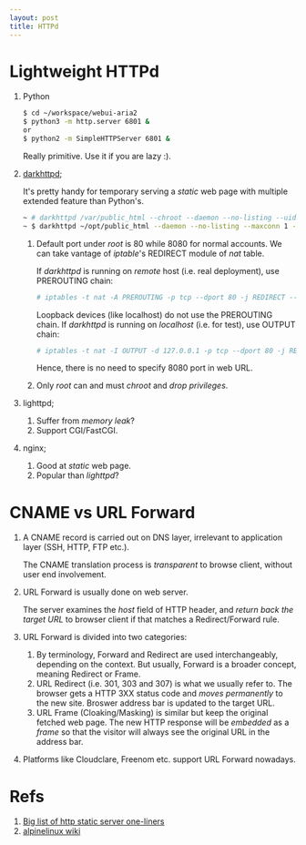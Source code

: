 ```yaml
---
layout: post
title: HTTPd
---
```


# Lightweight HTTPd

1. Python

   ```bash
   $ cd ~/workspace/webui-aria2
   $ python3 -m http.server 6801 &
   or
   $ python2 -m SimpleHTTPServer 6801 &
   ```

   Really primitive. Use it if you are lazy :).
2. [darkhttpd](http://unix4lyfe.org/darkhttpd);

   It's pretty handy for temporary serving a *static* web page with multiple extended feature than Python's.

   ```bash
   ~ # darkhttpd /var/public_html --chroot --daemon --no-listing --uid nobody --gid nobody --maxconn 1 --log /var/public_html/traces.log
   ~ $ darkhttpd ~/opt/public_html --daemon --no-listing --maxconn 1 --log ~/opt/public_html/traces.log
   ```

   1. Default port under *root* is 80 while 8080 for normal accounts. We can take vantage of *iptable*'s REDIRECT module of *nat* table.

      If *darkhttpd* is running on *remote* host (i.e. real deployment), use PREROUTING chain:

      ```bash
      # iptables -t nat -A PREROUTING -p tcp --dport 80 -j REDIRECT --to-port 8080
      ```

      Loopback devices (like localhost) do not use the PREROUTING chain. If *darkhttpd* is running on *localhost* (i.e. for test), use OUTPUT chain:

      ```bash
      # iptables -t nat -I OUTPUT -d 127.0.0.1 -p tcp --dport 80 -j REDIRECT --to-ports 8080
      ```

      Hence, there is no need to specify 8080 port in web URL.
   2. Only *root* can and must *chroot* and *drop privileges*.
3. lighttpd;
   1. Suffer from *memory leak*?
   2. Support CGI/FastCGI.
4. nginx;
   1. Good at *static* web page.
   2. Popular than *lighttpd*?
   
# CNAME vs URL Forward

1. A CNAME record is carried out on DNS layer, irrelevant to application layer (SSH, HTTP, FTP etc.).

   The CNAME translation process is *transparent* to browse client, without user end involvement.
2. URL Forward is usually done on web server.

   The server examines the *host* field of HTTP header, and *return back the target URL* to browser client if that matches a Redirect/Forward rule.
3. URL Forward is divided into two categories:
   1. By terminology, Forward and Redirect are used interchangeably, depending on the context. But usually, Forward is a broader concept, meaning Redirect or Frame.
   2. URL Redirect (i.e. 301, 303 and 307) is what we usually refer to. The browser gets a HTTP 3XX status code and *moves permanently* to the new site. Broswer address bar is updated to the target URL.
   3. URL Frame (Cloaking/Masking) is similar but keep the original fetched web page. The new HTTP response will be *embedded* as a *frame* so that the visitor will always see the original URL in the address bar.
4. Platforms like Cloudclare, Freenom etc. support URL Forward nowadays.

# Refs

1. [Big list of http static server one-liners](https://gist.github.com/willurd/5720255)
2. [alpinelinux wiki](https://wiki.alpinelinux.org/wiki/Darkhttpd)
